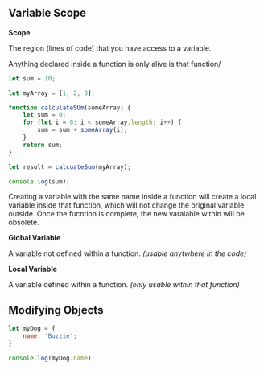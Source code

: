 


## Variable Scope

**Scope**

The region (lines of code) that you have access to a variable.

Anything declared inside a function is only alive is that function/

```javascript
let sum = 10;

let myArray = [1, 2, 3];

function calculateSUm(someArray) {
	let sum = 0;
	for (let i = 0; i < someArray.length; i++) {
		sum = sum + someArray(i);
	}
	return sum;
}

let result = calcuateSum(myArray);

console.log(sum);
```

Creating a variable with the same name inside a function will create a local variable inside that function, which will not change the original variable outside. Once the fucntion is complete, the new varaiable within will be obsolete.

**Global Variable**

A variable not defined within a function. *(usable anytwhere in the code)*

**Local Variable**

A variable defined within a function. *(only usable within that function)*



## Modifying Objects



```javascript
let myDog = {
	name: 'Buzzie';	
}

console.log(myDog.name);


```


